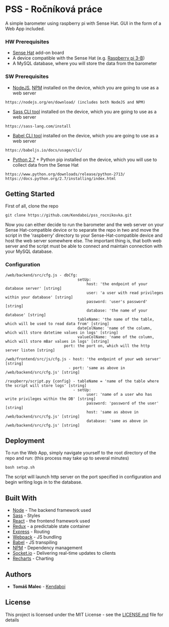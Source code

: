 # PSS - Ročníková práce

A simple barometer using raspberry pi with Sense Hat. GUI in the form of a Web App included.


### HW Prerequisites
* [Sense Hat](https://www.raspberrypi.org/products/sense-hat/) add-on board
* A device compatible with the Sense Hat (e.g. [Raspberry pi 3-B](https://www.raspberrypi.org/products/raspberry-pi-3-model-b/))
* A MySQL database, where you will store the data from the barometer


### SW Prerequisites

* [NodeJS](https://nodejs.org), [NPM](https://www.npmjs.com/) installed on the device, which you are going to use as a web server
```
https://nodejs.org/en/download/ (includes both NodeJS and NPM)
```
* [Sass CLI tool](https://sass-lang.com) installed on the device, which you are going to use as a web server
```
https://sass-lang.com/install
```
* [Babel CLI tool](https://babeljs.io) installed on the device, which you are going to use as a web server
```
https://babeljs.io/docs/usage/cli/
```
* [Python 2.7](https://www.python.org) + Python pip installed on the device, which you will use to collect data from the Sense Hat
```
https://www.python.org/downloads/release/python-2713/
https://docs.python.org/2.7/installing/index.html
```


## Getting Started

First of all, clone the repo

```
git clone https://github.com/Kendaboi/pss_rocnikovka.git
```
Now you can either decide to run the barometer and the web server on your Sense Hat-compatible device or
to separate the repo in two and move the script in the 'raspberry' directory to your Sense-Hat-compatible device
and host the web server somewhere else. The important thing is, that both web server and the script must be able
to connect and maintain connection with your MySQL database.


### Configuration
```
/web/backend/src/cfg.js - dbCfg:
                                setUp:
                                    host: 'the endpoint of your database server' [string]
                                    user: 'a user with read privileges within your database' [string]
                                    password: 'user's password' [string]
                                    database: 'the name of your database' [string]
                                tableName: 'the name of the table, which will be used to read data from' [string]
                                dateColName: 'name of the column, which will store datetime values in logs' [string]
                                valueColName: 'name of the column, which will store mBar values in logs' [string]
                          port: the port on, which will the http server listen [string]
```
```
/web/frontend/src/js/cfg.js - host: 'the endpoint of your web server' [string]
                            - port: 'same as above in /web/backend/src/cfg.js' [string]
```
```
/raspberry/script.py {config} - tableName = 'name of the table where the script will store logs' [string]
                              - setUp:
                                    user: 'name of a user who has write privileges within the DB' [string]
                                    password: 'password of the user' [string]
                                    host: 'same as above in /web/backend/src/cfg.js' [string]
                                    database: 'same as above in /web/backend/src/cfg.js' [string]
```

## Deployment

To run the Web App, simply navigate yourself to the root directory of the repo and run:
(this process may take up to several minutes)
```
bash setup.sh
```
The script will launch http server on the port specified in configuration and begin writing logs in to the database.

## Built With

* [Node](https://nodejs.org) - The backend framework used
* [Sass](https://sass-lang.com/) - Styles
* [React](https://reactjs.org/) - the frontend framework used
* [Redux](https://redux.js.org/) - a predictable state container
* [Express](http://expressjs.com/) - Routing
* [Webpack](https://webpack.js.org/) - JS bundling
* [Babel](http://babeljs.io/) - JS transpiling
* [NPM](https://www.npmjs.com/) - Dependency management
* [Socket.io](https://socket.io/) - Delivering real-time updates to clients
* [Recharts](http://recharts.org/) - Charting


## Authors

* **Tomáš Malec** - [Kendaboi](https://github.com/Kendaboi)


## License

This project is licensed under the MIT License - see the [LICENSE.md](LICENSE.md) file for details
